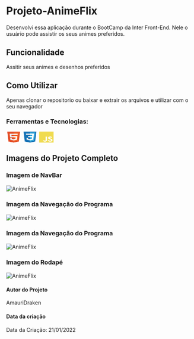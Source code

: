 # Projeto-AnimeFlix

Desenvolvi essa aplicação durante o BootCamp da Inter Front-End. Nele o usuário pode assistir os seus animes preferidos.

## Funcionalidade 

Assitir seus animes e desenhos preferidos 

## Como Utilizar

Apenas clonar o repositorio ou baixar e extrair os arquivos e utilizar com o seu navegador

### Ferramentas e Tecnologias: 
<!--SITE PARA PEGAR ICONE: https://devicon.dev -->
  <img align="center" alt="Amauri-HTML" height="30" width="40" src="https://raw.githubusercontent.com/devicons/devicon/master/icons/html5/html5-original.svg">

  <img align="center" alt="Amauri-CSS" height="30" width="40" src="https://raw.githubusercontent.com/devicons/devicon/master/icons/css3/css3-original.svg">
  
  <img align="center" alt="Amauri-Js" height="30" width="40" src="https://raw.githubusercontent.com/devicons/devicon/master/icons/javascript/javascript-plain.svg">

## Imagens do Projeto Completo
### Imagem de NavBar 

<img align="center" alt="AnimeFlix" height="" width="" src="https://images-ext-1.discordapp.net/external/Y3JzjtxEUbNCAiSYL5d66MW7WkRnhQObwL9LXM15NGY/%3Fwidth%3D956%26height%3D469/https/media.discordapp.net/attachments/750730952384184330/933523887218642944/unknown.png">

### Imagem da Navegação do Programa


<img align="center" alt="AnimeFlix" height="" width="" src="https://media.discordapp.net/attachments/750730952384184330/934219426855800922/foto2.png?width=960&height=468">

### Imagem da Navegação do Programa

<img align="center" alt="AnimeFlix" height="" width="" src="https://media.discordapp.net/attachments/750730952384184330/934219441426825276/foto3.png?width=960&height=465">

### Imagem do Rodapé

<img align="center" alt="AnimeFlix" height="" width="" src="https://media.discordapp.net/attachments/750730952384184330/934219449630859415/foto4.png?width=954&height=469">

#### Autor do Projeto

AmauriDraken

#### Data da criação 
Data da Criação: 21/01/2022
